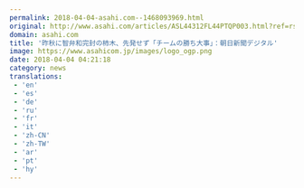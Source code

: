 ```yaml
---
permalink: 2018-04-04-asahi.com--1468093969.html
original: http://www.asahi.com/articles/ASL44312FL44PTQP003.html?ref=rss
domain: asahi.com
title: '昨秋に智弁和完封の柿木、先発せず「チームの勝ち大事」：朝日新聞デジタル'
image: https://www.asahicom.jp/images/logo_ogp.png
date: 2018-04-04 04:21:18
category: news
translations: 
 - 'en'
 - 'es'
 - 'de'
 - 'ru'
 - 'fr'
 - 'it'
 - 'zh-CN'
 - 'zh-TW'
 - 'ar'
 - 'pt'
 - 'hy'
---
```


